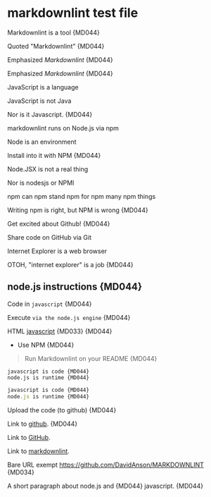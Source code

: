 # markdownlint test file

Markdownlint is a tool {MD044}

Quoted "Markdownlint" {MD044}

Emphasized *Markdownlint* {MD044}

Emphasized _Markdownlint_ {MD044}

JavaScript is a language

JavaScript is not Java

Nor is it Javascript. {MD044}

markdownlint runs on Node.js via npm

Node is an environment

Install into it with NPM {MD044}

Node.JSX is not a real thing

Nor is nodesjs or NPMI

npm can npm stand npm for npm many npm things

Writing npm is right, but NPM is wrong {MD044}

Get excited about Github! {MD044}

Share code on GitHub via Git

Internet Explorer is a web browser

OTOH, "internet explorer" is a job {MD044}

## node.js instructions {MD044}

Code in `javascript` {MD044}

Execute `via the node.js engine` {MD044}

HTML <u>javascript</u> {MD033} {MD044}

* Use NPM {MD044}

> Run Markdownlint on your README {MD044}

    javascript is code {MD044}
    node.js is runtime {MD044}

```js
javascript is code {MD044}
node.js is runtime {MD044}
```

Upload the code (to github) {MD044}

Link to [github](https://github.com/). {MD044}

Link to [GitHub](https://github.com/).

Link to [markdownlint](https://github.com/DavidAnson/MARKDOWNLINT).

Bare URL exempt https://github.com/DavidAnson/MARKDOWNLINT {MD034}

A short paragraph
about node.js and {MD044}
javascript. {MD044}
